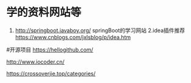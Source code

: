 # 学的资料网站等
1. http://springboot.javaboy.org/
springBoot的学习网站
2.idea插件推荐
https://www.cnblogs.com/jxlsblog/p/idea.htm

#开源项目
https://hellogithub.com/


http://www.iocoder.cn/


https://crossoverjie.top/categories/
